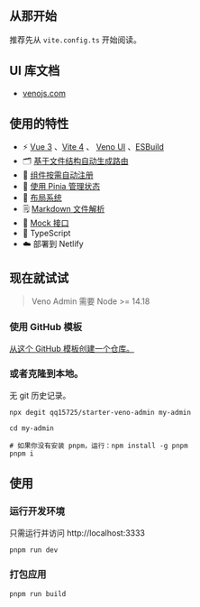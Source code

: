 ## 从那开始

推荐先从 `vite.config.ts` 开始阅读。

## UI 库文档

- [venojs.com](https://venojs.com)

## 使用的特性

- ⚡️ [Vue 3](https://github.com/vuejs/vue-next) 、[Vite 4](https://github.com/vitejs/vite) 、 [Veno UI](https://github.com/qq15725/veno-ui) 、[ESBuild](https://github.com/evanw/esbuild)
- 🗂 [基于文件结构自动生成路由](https://github.com/qq15725/starter-veno-admin/blob/master/src/pages)
- 👣 [组件按需自动注册](https://github.com/qq15725/starter-veno-admin/blob/master/src/components)
- 🍍 [使用 Pinia 管理状态](https://pinia.esm.dev)
- 📑 [布局系统](https://github.com/qq15725/starter-veno-admin/blob/master/src/layouts)
- 🗒 [Markdown 文件解析](https://github.com/qq15725/veno-ui/tree/master/packages/vite-plugin-markdown)
- 🐔 [Mock 接口](https://github.com/vbenjs/vite-plugin-mock)
- 🦾 TypeScript
- ☁️ 部署到 Netlify

## 现在就试试

> Veno Admin 需要 Node >= 14.18

### 使用 GitHub 模板

[从这个 GitHub 模板创建一个仓库。](https://github.com/qq15725/starter-veno-admin/generate)

### 或者克隆到本地。

无 git 历史记录。

```shell
npx degit qq15725/starter-veno-admin my-admin

cd my-admin

# 如果你没有安装 pnpm，运行：npm install -g pnpm
pnpm i
```

## 使用

### 运行开发环境

只需运行并访问 http://localhost:3333

```bash
pnpm run dev
```

### 打包应用

```bash
pnpm run build
```
